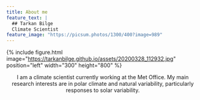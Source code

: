 ```yaml
---
title: About me
feature_text: |
  ## Tarkan Bilge
  Climate Scientist
feature_image: "https://picsum.photos/1300/400?image=989"
---
```


{% include figure.html image="https://tarkanbilge.github.io/assets/20200328_112932.jpg" position="left" width="300" height="800" %}

<div style="text-align: center"> I am a climate scientist currently working at the Met Office. My main research interests are in polar climate and natural variability, particularly responses to solar variability.  </div>
